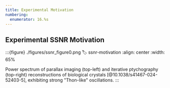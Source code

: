 ```yaml
---
title: Experimental Motivation
numbering:
  enumerator: 16.%s
---
```


## Experimental SSNR Motivation

:::{figure} ./figures/ssnr_figure0.png
:label: ssnr-motivation
:align: center
:width: 65%

Power spectrum of parallax imaging (top-left) and iterative ptychography (top-right) reconstructions of biological crystals [@10.1038/s41467-024-52403-5], exhibiting strong "Thon-like" oscillations.
:::
